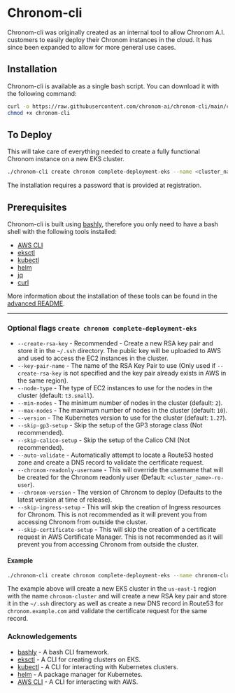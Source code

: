 # Chronom-cli

Chronom-cli was originally created as an internal tool to allow Chronom A.I. customers to easily deploy their Chronom instances in the cloud.
It has since been expanded to allow for more general use cases.

## Installation

Chronom-cli is available as a single bash script. You can download it with the following command:

```bash
curl -o https://raw.githubusercontent.com/chronom-ai/chronom-cli/main/chronom-cli
chmod +x chronom-cli
```

## To Deploy

This will take care of everything needed to create a fully functional Chronom instance on a new EKS cluster.

```bash
./chronom-cli create chronom complete-deployment-eks --name <cluster_name> --region <cluster_region> --dns-record <chronom_dns_record> --chronom-registry-username <chronom_registry_username> --chronom-auth-id <chronom_auth_id> --create-rsa-key --auto-validate
```

The installation requires a password that is provided at registration.

## Prerequisites

Chronom-cli is built using [bashly](https://bashly.dannyb.co/), therefore you only need to have a bash shell with the following tools installed:

- [AWS CLI](https://docs.aws.amazon.com/cli/latest/userguide/install-cliv2.html)
- [eksctl](https://docs.aws.amazon.com/eks/latest/userguide/eksctl.html)
- [kubectl](https://kubernetes.io/docs/tasks/tools/)
- [helm](https://helm.sh/docs/intro/install/)
- [jq](https://stedolan.github.io/jq/download/)
- [curl](https://curl.se/download.html)

More information about the installation of these tools can be found in the [advanced README](README_ADVANCED.md/#environment-setup-commands---highly-recommended).

---

### Optional flags `create chronom complete-deployment-eks`

- `--create-rsa-key` - Recommended - Create a new RSA key pair and store it in the `~/.ssh` directory. The public key will be uploaded to AWS and used to access the EC2 instances in the cluster.
- `--key-pair-name` - The name of the RSA Key Pair to use (Only used if `--create-rsa-key` is not specified and the key pair already exists in AWS in the same region).
- `--node-type` - The type of EC2 instances to use for the nodes in the cluster (default: `t3.small`).
- `--min-nodes` - The minimum number of nodes in the cluster (default: `2`).
- `--max-nodes` - The maximum number of nodes in the cluster (default: `10`).
- `--version` - The Kubernetes version to use for the cluster (default: `1.27`).
- `--skip-gp3-setup` - Skip the setup of the GP3 storage class (Not recommended).
- `--skip-calico-setup` - Skip the setup of the Calico CNI (Not recommended).
- `--auto-validate` - Automatically attempt to locate a Route53 hosted zone and create a DNS record to validate the certificate request.
- `--chronom-readonly-username` - This will override the username that will be created for the Chronom readonly user (Default: `<cluster_name>-ro-user`).
- `--chronom-version` - The version of Chronom to deploy (Defaults to the latest version at time of release).
- `--skip-ingress-setup` - This will skip the creation of Ingress resources for Chronom. This is not recommended as it will prevent you from accessing Chronom from outside the cluster.
- `--skip-certificate-setup` - This will skip the creation of a certificate request in AWS Certificate Manager. This is not recommended as it will prevent you from accessing Chronom from outside the cluster.

#### Example

```bash
./chronom-cli create chronom complete-deployment-eks --name chronom-cluster --region us-east-1 --dns-record chronom.example.com --chronom-registry-username chronom-registry-username --chronom-auth-id chronom-auth-id --create-rsa-key --auto-validate
```

The example above will create a new EKS cluster in the `us-east-1` region with the name `chronom-cluster` and will create a new RSA key pair and store it in the `~/.ssh` directory as well as create a new DNS record in Route53 for `chronom.example.com` and validate the certificate request for the same record.

### Acknowledgements

- [bashly](https://bashly.dannyb.co/) - A bash CLI framework.
- [eksctl](https://eksctl.io/) - A CLI for creating clusters on EKS.
- [kubectl](https://kubernetes.io/docs/tasks/tools/) - A CLI for interacting with Kubernetes clusters.
- [helm](https://helm.sh/) - A package manager for Kubernetes.
- [AWS CLI](https://aws.amazon.com/cli/) - A CLI for interacting with AWS.
